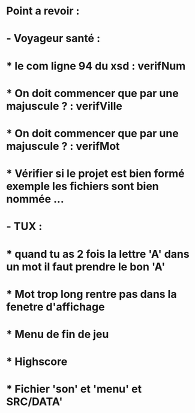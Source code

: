 # Point a revoir : 
#        - Voyageur santé : 
#               * le com ligne 94 du xsd : verifNum
#               * On doit commencer que par une majuscule ? : verifVille
#               * On doit commencer que par une majuscule ? : verifMot
#               * Vérifier si le projet est bien formé exemple les fichiers sont bien nommée ... 
#        - TUX :
#               * quand tu as 2 fois la lettre 'A' dans un mot il faut prendre le bon 'A'
#               * Mot trop long rentre pas dans la fenetre d'affichage
#               * Menu de fin de jeu
#               * Highscore
#               * Fichier 'son' et 'menu' et SRC/DATA'
